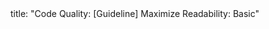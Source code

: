 <frontmatter>
title: "Code Quality: [Guideline] Maximize Readability: Basic"
</frontmatter>

<include src="container-inPage-asFlat.md" boilerplate />
